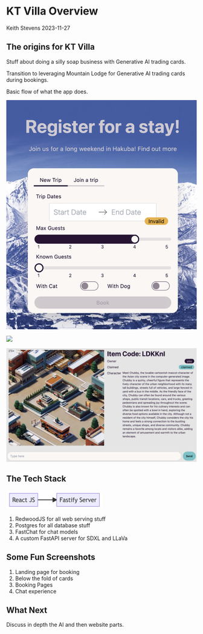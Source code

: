 # KT Villa Overview
Keith Stevens
2023-11-27

## The origins for KT Villa

Stuff about doing a silly soap business with Generative AI trading
cards.

Transition to leveraging Mountain Lodge for Generative AI trading cards
during bookings.

Basic flow of what the app does.

![](kt-villa-booking.png)

![](kt-villa-image-gen-cards.png)

![](kt-villa-character-card.png)

## The Tech Stack

<img src="index_files/figure-commonmark/mermaid-figure-1.png"
style="width:2.65in;height:0.52in" />

1.  RedwoodJS for all web serving stuff
2.  Postgres for all database stuff
3.  FastChat for chat models
4.  A custom FastAPI server for SDXL and LLaVa

## Some Fun Screenshots

1.  Landing page for booking
2.  Below the fold of cards
3.  Booking Pages
4.  Chat experience

## What Next

Discuss in depth the AI and then website parts.
